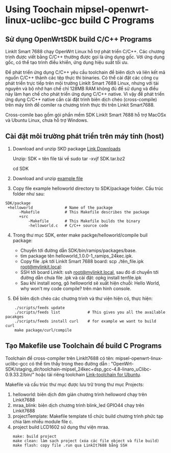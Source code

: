 # Using Toochain mipsel-openwrt-linux-uclibc-gcc build C Programs

## Sử dụng OpenWrtSDK build C/C++ Programs

LinkIt Smart 7688 chạy OpenWrt Linux hỗ trợ phát triển C/C++. Các chương trình được viết bằng C/C++ thường được gọi là ứng dụng gốc. Với ứng dụng gốc, có thể tạo trình điều khiển, ứng dụng hiệu suất tối ưu.

Để phát triển ứng dụng C/C++ yêu cầu toolchain để biên dịch và liên kết mã nguồn C/C++ thành các tệp thực thi binaries. Có thể cài đặt các công cụ phát triển trực tiếp trên môi trường LinkIt Smart 7688 Linux, nhưng với tài nguyên và bộ nhớ hạn chế chỉ 128MB RAM không đủ để sử dụng và điều này làm hạn chế cho phát triển ứng dụng C/C++ native. Vì vậy để phát triển ứng dụng C/C++ native cần cài đặt trình biên dịch chéo (cross-compile) trên máy tính để comiler ra chương trình thực thi trên Linkit Smart7688.

Cross-comile bao gồm gói phần mềm SDK LinkIt Smart 7688 hỗ trợ MacOSx và Ubuntu Linux, chưa hỗ trợ Windows.

## Cài đặt môi trường phát triển trên máy tính (host)

1. Download and unzip SKD package [Link Downloads](https://docs.labs.mediatek.com/resource/linkit-smart-7688/en/downloads)

    Unzip: SDK = tên file tải về
    sudo tar -xvjf SDK.tar.bz2

    cd SDK

2. Download and unzip [example file](https://labs.mediatek.com/en/download/kJWJnDta)

3. Copy file example helloworld directory to SDK/package folder. Cấu trúc folder như sau:
  ``` 
  SDK/package
   +helloworld              # Name of the package
        -Makefile           # This Makefile describes the package
        +src
            -Makefile       # This Makefile builds the binary
            -helloworld.c   # C/C++ source code
````

4. Trong thư mục SDK, enter make packge/helloworld/compile buil package:
   * Chuyển tới đường dẫn SDK/bin/ramips/packages/base.
   * tìm package tên helloworld_1.0.0-1_ramips_24kec.ipk.
   * Copy file .ipk tới LinkIt Smart 7688 board: scp ./tên_file.ipk root@mylinkit.local: 
    * SSH tới board LinkIt: ssh root@mylinkit.local, sau đó di chuyển tới đường dẫn chưa file .ipk và cài đặt: opkg install tenfile.ipk
    * Sau khi install xong, gõ helloworld sẽ xuất hiện chuỗi: Hello World, why won't my code compile? trên màn hình console.

5. Để biên dịch chéo các chương trình và thư viện hiện có, thực hiện:
```
    ./scripts/feeds update
    ./scripts/feeds list            # This gives you all the available pacakges
    ./scripts/feeds install curl    # for example we want to build curl
    make package/curl/compile 
```

## Tạo Makefile use Toolchain để build C Programs

Toolchain để  cross-compiler trên LinkIt7688 có tên: mipsel-openwrt-linux-uclibc-gcc có thể tìm thấy trong theo đường dẫn : "OpenWrt-SDK/staging_dir/toolchain-mipsel_24kec+dsp_gcc-4.8-linaro_uClibc-0.9.33.2/bin/" hoặc tải riêng toolchain [Link-toolchain for Ubuntu](https://labs.mediatek.com/en/download/2whWQCuB).

Makefile và cấu trúc thư mục được lưu trữ trong thư mục Projects:
1. helloworld: biên dịch đơn giản chương trình helloword chạy trên Linkit7688
2. mraa_blink: biên dịch chương trình blink_led GPIO44 chạy trên Linkit7688
3. projectTemplate: Makefile template tổ chức build chương trình phức tạp chia làm nhiều module file c. 
4. project build LCD1602 sử dụng thư viện mraa.
    ```
    make: build project
    make clean: làm sạch project (xóa các file object và file build)
    make flash: copy file .run qua LinkIt7688 bằng SSH
    ```